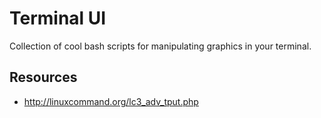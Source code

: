 # Terminal UI

Collection of cool bash scripts for manipulating graphics
in your terminal.

## Resources

* http://linuxcommand.org/lc3_adv_tput.php
